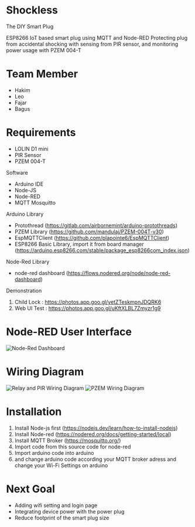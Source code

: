 # Shockless
The DIY Smart Plug

ESP8266 IoT based smart plug using MQTT and Node-RED
Protecting plug from accidental shocking with sensing from PIR sensor, and monitoring power usage with PZEM 004-T

# Team Member
- Hakim
- Leo
- Fajar
- Bagus

# Requirements
- LOLIN D1 mini 
- PIR Sensor
- PZEM 004-T

Software
- Arduino IDE
- Node-JS
- Node-RED
- MQTT Mosquitto

Arduino Library
- Protothread (https://gitlab.com/airbornemint/arduino-protothreads)
- PZEM Library (https://github.com/mandulaj/PZEM-004T-v30)
- EspMQTTClient (https://github.com/plapointe6/EspMQTTClient)
- ESP8266 Basic Library, import it from board manager (https://arduino.esp8266.com/stable/package_esp8266com_index.json)

Node-Red Library
- node-red dashboard (https://flows.nodered.org/node/node-red-dashboard)

Demonstration
1. Child Lock : https://photos.app.goo.gl/yetZTeskmpnJDQRK6
2. Web UI Test : https://photos.app.goo.gl/uKftXLBL7Zmyzr1g9


# Node-RED User Interface
![Node-Red Dashboard](https://user-images.githubusercontent.com/107752934/208565733-f364b671-417c-46db-8cbe-633b63e01769.png)


# Wiring Diagram

![Relay and PIR Wiring Diagram](https://user-images.githubusercontent.com/107752934/208443310-2d24a526-efe0-4c12-9a86-572453bcf70d.png)
![PZEM Wiring Diagram](https://user-images.githubusercontent.com/107752934/208443615-71dbae15-1b80-40bc-8f4d-3f62b595b41f.png)

# Installation
1. Install Node-js first (https://nodejs.dev/learn/how-to-install-nodejs)
2. Install Node-red (https://nodered.org/docs/getting-started/local)
3. Install MQTT Broker (https://mosquitto.org/)
4. Import code from this source code for node-red
5. Import arduino code into arduino
6. and change arduino code according your MQTT broker adress and change your Wi-Fi Settings on arduino

# Next Goal
- Adding wifi setting and login page
- Integrating device power with the power plug
- Reduce footprint of the smart plug size
